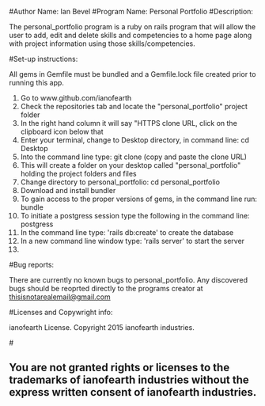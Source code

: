 #Author Name: Ian Bevel
#Program Name: Personal Portfolio
#Description: <p>The personal_portfolio program is a ruby on rails program that will allow the user to add, edit and delete skills and competencies to a home page along with project information using those skills/competencies.</p>
#Set-up instructions: 
<p>All gems in Gemfile must be bundled and a Gemfile.lock file created prior to running this app.</p>
<ol>
<li>Go to www.github.com/ianofearth</li>
<li>Check the repositories tab and locate the "personal_portfolio" project folder</li>
<li>In the right hand column it will say "HTTPS clone URL, click on the clipboard icon below that</li>
<li>Enter your terminal, change to Desktop directory, in command line: cd Desktop</li>
<li>Into the command line type: git clone (copy and paste the clone URL)</li>
<li>This will create a folder on your desktop called "personal_portfolio" holding the project folders and files</li>
<li>Change directory to personal_portfolio: cd personal_portfolio</li>
<li>Download and install bundler</li>
<li>To gain access to the proper versions of gems, in the command line run: bundle</li>
<li>To initiate a postgress session type the following in the command line: postgress</li>
<li>In the command line type: 'rails db:create' to create the database</li>
<li>In a new command line window type: 'rails server' to start the server</li>
<li></li>
</ol>
</p>

#Bug reports: <p>There are currently no known bugs to personal_portfolio.  Any discovered bugs should be reoprted 
directly to the programs creator at thisisnotarealemail@gmail.com</p>
#Licenses and Copywright info: <p>ianofearth License.  Copyright 2015 ianofearth industries.</p>
#<h2>You are not granted rights or licenses to the trademarks of ianofearth industries without the express written consent of ianofearth industries.</h2>
